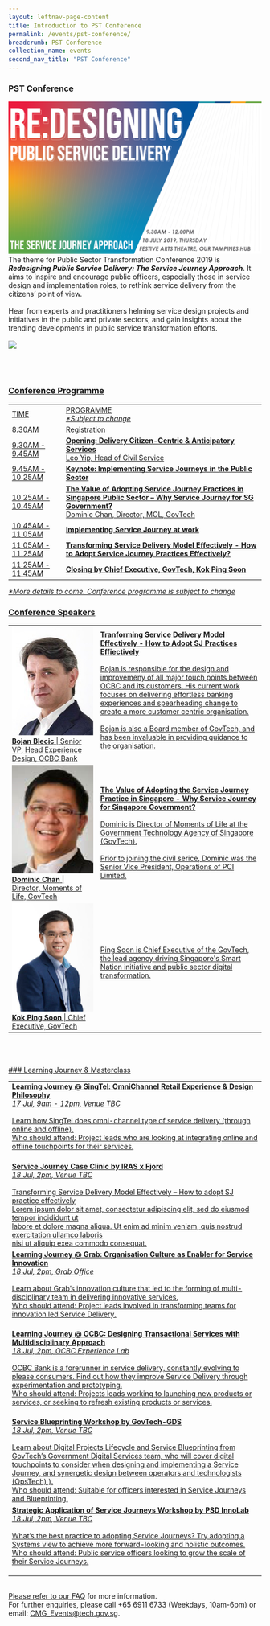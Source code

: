 ```yaml
---
layout: leftnav-page-content
title: Introduction to PST Conference
permalink: /events/pst-conference/
breadcrumb: PST Conference
collection_name: events
second_nav_title: "PST Conference"
---
```


### PST Conference
![PST Conference](/images/Conference_Banner.png)
<br>
The theme for Public Sector Transformation Conference 2019 is <i><b>Redesigning Public Service Delivery: The Service Journey Approach</i></b>. It aims to inspire and encourage public officers, especially those in service design and implementation roles, to rethink service delivery from the citizens’ point of view.
<br>
<br>
Hear from experts and practitioners helming service design projects and initiatives in the public and private sectors, and  gain insights about the trending developments in public service transformation efforts. 
<br>
<br>
<a href="URL HERE"><img src="/images/sign-up-btn.png" style="width:280px" />

<br>
<br>


### Conference Programme
<!-- Schedule --> 
<table>
  <tr>
    <td>TIME</td>
    <td>PROGRAMME<br>
      <i>*Subject to change</i></td>
  </tr>
  <tr>
    <td>8.30AM</td>
    <td>Registration</td>
  </tr>
  <tr>
    <td>9.30AM - 9.45AM</td>
    <td><b>Opening: Delivery Citizen-Centric & Anticipatory Services </b><br>
      Leo Yip, Head of Civil Service</td>
  </tr>
  <tr>
    <td>9.45AM - 10.25AM</td>
    <td><b>Keynote: Implementing Service Journeys in the Public Sector</b></td>
  </tr>
  <tr>
    <td>10.25AM - 10.45AM</td>
    <td><b>The Value of Adopting Service Journey Practices in Singapore Public Sector – Why Service Journey for SG Government? </b><br>
    Dominic Chan, Director, MOL, GovTech</td>
  </tr>
  <tr>
    <td>10.45AM - 11.05AM</td>
    <td><b>Implementing Service Journey at work</b></td>
  </tr>
  <tr>
    <td>11.05AM - 11.25AM</td>
    <td><b>Transforming Service Delivery Model Effectively - How to Adopt Service Journey Practices Effectively?</b></td>
  </tr>
  <tr>
    <td>11.25AM - 11.45AM</td>
    <td><b>Closing by Chief Executive, GovTech, Kok Ping Soon</b></td>
  </tr>
</table>
<i>*More details to come. Conference programme is subject to change </i>
<br>


<!-- Speakers --> 
### Conference Speakers
<table>
  <tr>
    <td>
      <a href="/events/learning-journeys/event-details/event-a"> <img src="/images/Bojan_Bleicic.jpg"/> </a>
      <b>Bojan Blecic</b> | Senior VP, Head Experience Design, OCBC Bank <br>
    </td>
    <td>
    <b> Tranforming Service Delivery Model Effectively - How to Adopt SJ Practices Effiectively</b><br>
    <br>
    Bojan is responsible for the design and improvemeny of all major touch points between OCBC and its customers. His current work focuses on delivering effortless banking experiences and spearheading change to create a more customer centric organisation. <br>
    <br>
    Bojan is also a Board member of GovTech, and has been invaluable in providing guidance to the organisation. 
    <br>
    <br>
    </td>
  </tr>
  <tr>
    <td>
      <img src="/images/Dominic_Chan.jpg"/> 
      <b>Dominic Chan</b> | Director, Moments of Life, GovTech <br>
    </td>
    <td>
    <b>The Value of Adopting the Service Journey Practice in Singapore - Why Service Journey for Singapore Government?</b><br>
    <br>
    Dominic is Director of Moments of Life at the Government Technology Agency of Singapore (GovTech). <br>
    <br>
    Prior to joining the civil serice, Dominic was the Senior Vice President, Operations of PCI Limited. 
    <br>
    </td>
  </tr>
  <tr>
    <td>
      <img src="/images/Kok_Ping_Soon.jpg"/>
       <b>Kok Ping Soon</b> | Chief Executive, GovTech<br>
    </td>
    <td>
    Ping Soon is Chief Executive of the GovTech, the lead agency driving Singapore's Smart Nation initiative and public sector digital transformation. <br>
    <br>
    </td>
  </tr>
</table>
<br>
<br>
<br>
### Learning Journey & Masterclass
<!-- Learning Journey --> 
<table>
  <tr>
    <td>
      <b>Learning Journey @ SingTel: OmniChannel Retail Experience & Design Philosophy</b><br>
      <i>17 Jul, 9am - 12pm, Venue TBC</i>
     <br>
     <br>
    Learn how SingTel does omni-channel type of service delivery (through online and offline). <br>
    <u>Who should attend:</u> Project leads who are looking at integrating online and offline touchpoints for their services.
<br>
    <br>
    </td>
  </tr>
  <tr>
    <td>
     <b>Service Journey Case Clinic by IRAS x Fjord</b><br>
     <i>18 Jul, 2pm, Venue TBC</i>
    <br>
    <br>
    Transforming Service Delivery Model Effectively – How to adopt SJ practice effectively <br>
    Lorem ipsum dolor sit amet, consectetur adipiscing elit, sed do eiusmod tempor incididunt ut <br>
    labore et dolore magna aliqua. Ut enim ad minim veniam, quis nostrud exercitation ullamco laboris <br>
    nisi ut aliquip exea commodo consequat.
    <br>
    </td>
  </tr>
  <tr>
    <td>
      <b>Learning Journey @ Grab: Organisation Culture as Enabler for Service Innovation</b><br>
      <i>18 Jul, 2pm, <a href="https://www.google.com/maps/dir//grab+office/data=!4m6!4m5!1m1!4e2!1m2!1m1!1s0x31da19110a2628c3:0x8cafbb3afb4ef55c?sa=X&ved=2ahUKEwjX5IHu7J_iAhWab30KHShaBfkQ9RcwAHoECAEQCQ">Grab Office</a></i>
    <br>
    <br>
    Learn about Grab’s innovation culture that led to the forming of multi-disciplinary team in delivering innovative services. <br>
    <u>Who should attend:</u> Project leads involved in transforming teams for innovation led Service Delivery. <br>
    <br>
    </td>
  </tr>
  <tr>
    <td>
      <b>Learning Journey @ OCBC: Designing Transactional Services with Multidisciplinary Approach </b><br>
      <i>18 Jul, 2pm, <a href="https://www.google.com/maps/dir/1.294336,103.8508032/The+Open+Vault+@OCBC,+53+New+Bridge+Rd,+%2301-00,+Singapore+059402/@1.291506,103.8467775,17z/data=!3m1!4b1!4m9!4m8!1m1!4e1!1m5!1m1!1s0x31da190a9270ab6f:0xb5e532e76465ecee!2m2!1d103.8469643!2d1.2880859">OCBC Experience Lab</a></i>
    <br>
    <br>
      OCBC Bank is a forerunner in service delivery, constantly evolving to please consumers. Find out how they improve Service Delivery through experimentation and prototyping. <br>
      <u>Who should attend:</u> Projects leads working to launching new products or services, or seeking to refresh existing products or services.
      <br>
    <br>
    </td>
  </tr>
  <tr>
    <td>
      <b>Service Blueprinting Workshop by GovTech-GDS</b><br>
      <i> 18 Jul, 2pm, Venue TBC</i>
    <br>
     <br>
      Learn about Digital Projects Lifecycle and Service Blueprinting from GovTech’s Government Digital Services team, who will cover digital touchpoints to consider when designing and implementing a Service Journey, and synergetic design between operators and technologists (OpsTech) ).<br>
      <u>Who should attend:</u> Suitable for officers interested in Service Journeys and Blueprinting.
    <br>
    </td>
  </tr>
  <tr>
    <td>
      <b>Strategic Application of Service Journeys Workshop by PSD InnoLab</b><br>
      <i>18 Jul, 2pm, Venue TBC</i>
    <br>
    <br>
      What’s the best practice to adopting Service Journeys? Try adopting a Systems view to achieve more forward-looking and holistic outcomes. <br>
      <u>Who should attend:</u> Public service officers looking to grow the scale of their Service Journeys.
<br>
    <br>
    </td>
  </tr>
</table>

<br> 
Please refer to our <a href="url">FAQ</a> for more information. <br>
For further enquiries, please call +65 6911 6733 (Weekdays, 10am-6pm) or email: <a href="mailto:CMG_Events@tech.gov.sg">CMG_Events@tech.gov.sg</a>.<br>
<br>
<br>


